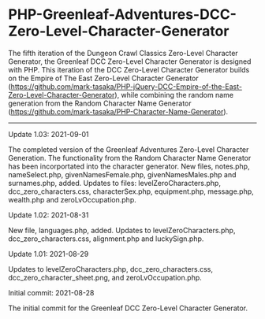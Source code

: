 # PHP-Greenleaf-Adventures-DCC-Zero-Level-Character-Generator
The fifth iteration of the Dungeon Crawl Classics Zero-Level Character Generator, the Greenleaf DCC Zero-Level Character Generator is designed with PHP. This iteration of the DCC Zero-Level Character Generator builds on the Empire of The East Zero-Level Character Generator (https://github.com/mark-tasaka/PHP-jQuery-DCC-Empire-of-the-East-Zero-Level-Character-Generator), while combining the random name generation from the Random Character Name Generator (https://github.com/mark-tasaka/PHP-Character-Name-Generator).

---------------



Update 1.03: 2021-09-01

The completed version of the Greenleaf Adventures Zero-Level Character Generation.  The functionality from the Random Character Name Generator has been incorportated into the character generator.  New files, notes.php, nameSelect.php, givenNamesFemale.php, givenNamesMales.php and surnames.php, added.  Updates to files: levelZeroCharacters.php, dcc_zero_characters.css, characterSex.php, equipment.php, message.php, wealth.php and zeroLvOccupation.php.


Update 1.02: 2021-08-31

New file, languages.php, added.  Updates to levelZeroCharacters.php, dcc_zero_characters.css, alignment.php and luckySign.php.


Update 1.01: 2021-08-29

Updates to levelZeroCharacters.php, dcc_zero_characters.css, dcc_zero_character_sheet.png, and zeroLvOccupation.php.


Initial commit: 2021-08-28

The initial commit for the Greenleaf DCC Zero-Level Character Generator.
